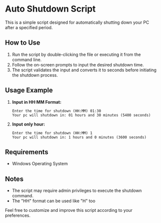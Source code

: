 # Auto Shutdown Script

This is a simple script designed for automatically shutting down your PC after a specified period.

## How to Use

1. Run the script by double-clicking the file or executing it from the command line.
2. Follow the on-screen prompts to input the desired shutdown time.
3. The script validates the input and converts it to seconds before initiating the shutdown process.

## Usage Example

1. **Input in HH:MM Format:**
   ```
   Enter the time for shutdown (HH:MM) 01:30
   Your pc will shutdown in: 01 hours and 30 minutes (5400 seconds)
   ```
2. **Input only hour:**
   ```
   Enter the time for shutdown (HH:MM) 1
   Your pc will shutdown in: 1 hours and 0 minutes (3600 seconds)
   ```

## Requirements

- Windows Operating System

## Notes

- The script may require admin privileges to execute the shutdown command.
- The "HH" format can be used like "H" too

Feel free to customize and improve this script according to your preferences.